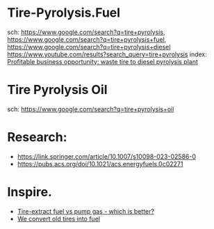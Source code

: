 # Tire-Pyrolysis.Fuel
sch: https://www.google.com/search?q=tire+pyrolysis, https://www.google.com/search?q=tire+pyrolysis+fuel, https://www.google.com/search?q=tire+pyrolysis+diesel https://www.youtube.com/results?search_query=tire+pyrolysis index: [Profitable business opportunity: waste tire to diesel pyrolysis plant](https://youtu.be/buavtv5Sx_A)

# Tire Pyrolysis Oil
sch: https://www.google.com/search?q=tire+pyrolysis+oil

# Research:
- https://link.springer.com/article/10.1007/s10098-023-02586-0
- https://pubs.acs.org/doi/10.1021/acs.energyfuels.0c02271

# Inspire.
- [Tire-extract fuel vs pump gas - which is better?](https://youtu.be/Oc2Cak-I96g)
- [We convert old tires into fuel](https://youtu.be/H0hPBCmYmNE)
